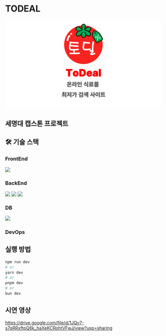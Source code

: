 # TODEAL

![logo](/readme_data/logo.png)

## 세명대 캡스톤 프로젝트

## 🛠 기술 스택

### FrontEnd

<img src="https://img.shields.io/badge/next.js-000000?style=for-the-badge&logo=next.js&logoColor=white"><p>

### BackEnd

<img src="https://img.shields.io/badge/next.js-000000?style=for-the-badge&logo=next.js&logoColor=white">
<img src="https://img.shields.io/badge/Express-f7df1d?style=for-the-badge&logo=express&logoColor=black"/>
<img src="https://img.shields.io/badge/FastAPI-009688?&style=for-the-badge&logo=fastapi&logoColor=white)"/>

### DB</br>

<img src="https://img.shields.io/badge/MariaDB-003545?style=for-the-badge&logo=mariadb&logoColor=white"/>

### DevOps





## 실행 방법
```bash
npm run dev
# or
yarn dev
# or
pnpm dev
# or
bun dev
```

## 시연 영상
https://drive.google.com/file/d/1JQy7-s7qRRxftpQ6k_haXeKCRohtVFwJ/view?usp=sharing
